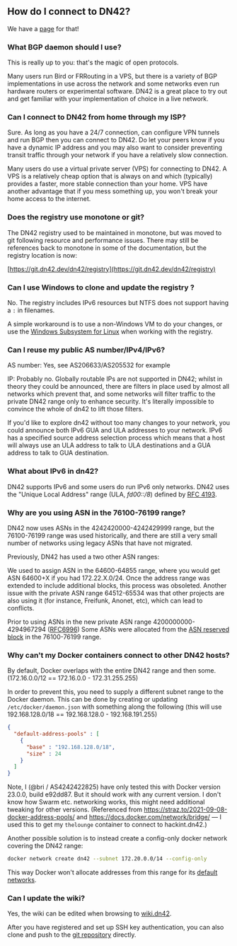 ## How do I connect to DN42?

We have a [page](/howto/Getting-Started) for that!


### What BGP daemon should I use?

This is really up to you: that's the magic of open protocols.

Many users run Bird or FRRouting in a VPS, but there is a variety of BGP implementations in use across the network and some networks even run hardware routers or experimental software. DN42 is a great place to try out and get familiar with your implementation of choice in a live network. 


### Can I connect to DN42 from home through my ISP?

Sure. As long as you have a 24/7 connection, can configure VPN tunnels and run BGP then you can connect to DN42. Do let your peers know if you have a dynamic IP address and you may also want to consider preventing transit traffic through your network if you have a relatively slow connection.

Many users do use a virtual private server (VPS) for connecting to DN42. A VPS is a relatively cheap option that  is always on and which (typically) provides a faster, more stable connection than your home. VPS have another advantage that if you mess something up, you won't break your home access to the internet. 


### Does the registry use monotone or git?

The DN42 registry used to be maintained in monotone, but was moved to git following resource and performance
issues. There may still be references back to monotone in some of the documentation, but the registry location is now:

[https://git.dn42.dev/dn42/registry](https://git.dn42.dev/dn42/registry)


### Can I use Windows to clone and update the registry ?

No. The registry includes IPv6 resources but NTFS does not support having a `:` in filenames.

A simple workaround is to use a non-Windows VM to do your changes, or use the [Windows Subsystem for Linux](https://docs.microsoft.com/en-us/windows/wsl/install-win10) when working with the registry. 


### Can I reuse my public AS number/IPv4/IPv6?

AS number: Yes, see AS206633/AS205532 for example

IP: Probably no. Globally routable IPs are not supported in DN42; whilst in theory they could be announced, there are filters in place used by almost all networks which prevent that, and some networks will filter traffic to the private DN42 range only to enhance security. It's literally impossible to convince the whole of dn42 to lift those filters.

If you'd like to explore dn42 without too many changes to your network, you could announce both IPv6 GUA and ULA addresses to your network. IPv6 has a specified source address selection process which means that a host will always use an ULA address to talk to ULA destinations and a GUA address to talk to GUA destination.


### What about IPv6 in dn42?

DN42 supports IPv6 and some users do run IPv6 only networks. DN42 uses the "Unique Local Address" range (ULA, *fd00::/8*) defined by [RFC 4193](https://tools.ietf.org/html/rfc4193).


### Why are you using ASN in the 76100-76199 range?

DN42 now uses ASNs in the 4242420000-4242429999 range, but the 76100-76199 range was used historically, and there are still a very small number of networks using legacy ASNs that have not migrated. 

Previously, DN42 has used a two other ASN ranges:

We used to assign ASN in the 64600-64855 range, where you would get ASN 64600+X if you had 172.22.X.0/24. Once the address range was extended to include additional blocks, this process was obsoleted. Another issue with the private ASN range 64512-65534 was that other projects are also using it (for instance, Freifunk, Anonet, etc), which can lead to conflicts. 

Prior to using ASNs in the new private ASN range 4200000000-4294967294 ([RFC6996](http://tools.ietf.org/html/rfc6996)) Some ASNs were allocated from the [ASN reserved block](http://www.iana.org/assignments/as-numbers/as-numbers.xhtml) in the 76100-76199 range. 


### Why can't my Docker containers connect to other DN42 hosts?

By default, Docker overlaps with the entire DN42 range and then some. (172.16.0.0/12 == 172.16.0.0 - 172.31.255.255)

In order to prevent this, you need to supply a different subnet range to the Docker daemon. This can be done by creating or updating `/etc/docker/daemon.json` with something along the following (this will use 192.168.128.0/18 == 192.168.128.0 - 192.168.191.255)
```json
{
  "default-address-pools" : [
    {
      "base" : "192.168.128.0/18",
      "size" : 24
    }
  ]
}
```
Note, I (@bri / AS4242422825) have only tested this with Docker version 23.0.0, build e92dd87. But it should work with any current version. I don't know how Swarm etc. networking works, this might need additional tweaking for other versions. (Referenced from <https://straz.to/2021-09-08-docker-address-pools/> and <https://docs.docker.com/network/bridge/> — I used this to get my `thelounge` container to connect to hackint.dn42.)

Another possible solution is to instead create a config-only docker network covering the DN42 range:
```sh
docker network create dn42 --subnet 172.20.0.0/14 --config-only
```
This way Docker won't allocate addresses from this range for its [default networks](https://github.com/docker/docs/issues/8663#issuecomment-956438889).


### Can I update the wiki?

Yes, the wiki can be edited when browsing to [wiki.dn42](https://wiki.dn42).

After you have registered and set up SSH key authentication,
you can also clone and push to the
[git repository](https://git.dn42.dev/wiki/wiki) directly.
